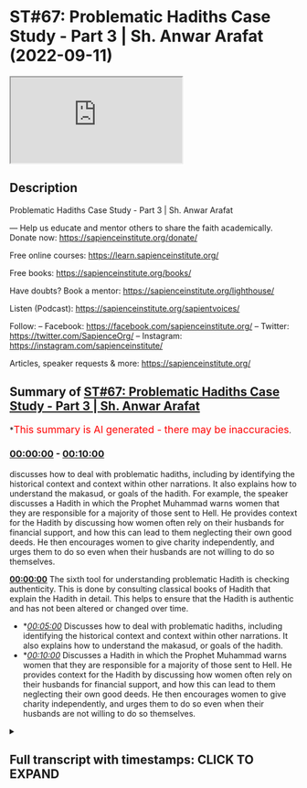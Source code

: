 # ST#67: Problematic Hadiths Case Study - Part 3 | Sh. Anwar Arafat (2022-09-11)

<iframe loading='lazy' src='https://www.youtube.com/embed/QlfuqSwdGX0'></iframe>

## Description

Problematic Hadiths Case Study - Part 3 | Sh. Anwar Arafat

—
Help us educate and mentor others to share the faith academically.
Donate now: https://sapienceinstitute.org/donate/

Free online courses: https://learn.sapienceinstitute.org/

Free books: https://sapienceinstitute.org/books/

Have doubts? Book a mentor: https://sapienceinstitute.org/lighthouse/

Listen (Podcast): https://sapienceinstitute.org/sapientvoices/

Follow:
– Facebook: https://facebook.com/sapienceinstitute.org/
– Twitter: https://twitter.com/SapienceOrg/
– Instagram: https://instagram.com/sapienceinstitute/

Articles, speaker requests & more: https://sapienceinstitute.org/

## Summary of [ST#67: Problematic Hadiths Case Study - Part 3 | Sh. Anwar Arafat](https://www.youtube.com/watch?v=QlfuqSwdGX0)

\*<span style="color:red; font-size:125%">This summary is AI generated - there may be inaccuracies</span>.

### [00:00:00](https://www.youtube.com/watch?v=QlfuqSwdGX0\&t=0) - [00:10:00](https://www.youtube.com/watch?v=QlfuqSwdGX0\&t=600)

discusses how to deal with problematic hadiths, including by identifying the historical context and context within other narrations. It also explains how to understand the makasud, or goals of the hadith. For example, the speaker discusses a Hadith in which the Prophet Muhammad warns women that they are responsible for a majority of those sent to Hell. He provides context for the Hadith by discussing how women often rely on their husbands for financial support, and how this can lead to them neglecting their own good deeds. He then encourages women to give charity independently, and urges them to do so even when their husbands are not willing to do so themselves.

**[00:00:00](https://www.youtube.com/watch?v=QlfuqSwdGX0\&t=0)** The sixth tool for understanding problematic Hadith is checking authenticity. This is done by consulting classical books of Hadith that explain the Hadith in detail. This helps to ensure that the Hadith is authentic and has not been altered or changed over time.

*   \**[00:05:00](https://www.youtube.com/watch?v=QlfuqSwdGX0\&t=300)* Discusses how to deal with problematic hadiths, including identifying the historical context and context within other narrations. It also explains how to understand the makasud, or goals of the hadith.
*   \**[00:10:00](https://www.youtube.com/watch?v=QlfuqSwdGX0\&t=600)* Discusses a Hadith in which the Prophet Muhammad warns women that they are responsible for a majority of those sent to Hell. He provides context for the Hadith by discussing how women often rely on their husbands for financial support, and how this can lead to them neglecting their own good deeds. He then encourages women to give charity independently, and urges them to do so even when their husbands are not willing to do so themselves.

<details><summary><h2>Full transcript with timestamps: CLICK TO EXPAND</h2></summary>

[0:00:00](https://youtu.be/QlfuqSwdGX0?t=0) foreign\
[0:00:15](https://youtu.be/QlfuqSwdGX0?t=15) thoughts where we discuss the\
[0:00:18](https://youtu.be/QlfuqSwdGX0?t=18) philosophical issues we answer some of\
[0:00:20](https://youtu.be/QlfuqSwdGX0?t=20) the contentions that are brought against\
[0:00:21](https://youtu.be/QlfuqSwdGX0?t=21) Islam and we offer a robust case for the\
[0:00:24](https://youtu.be/QlfuqSwdGX0?t=24) veracity and beauty of Islam as a way of\
[0:00:26](https://youtu.be/QlfuqSwdGX0?t=26) life\
[0:00:27](https://youtu.be/QlfuqSwdGX0?t=27) my name is and today we are continuing\
[0:00:30](https://youtu.be/QlfuqSwdGX0?t=30) our problematic Hadith\
[0:00:34](https://youtu.be/QlfuqSwdGX0?t=34) and applying our toolkit and\
[0:00:36](https://youtu.be/QlfuqSwdGX0?t=36) understanding it inshallah we are on\
[0:00:38](https://youtu.be/QlfuqSwdGX0?t=38) tool number five with our problem like\
[0:00:40](https://youtu.be/QlfuqSwdGX0?t=40) Hadith remember the problematic Hadith\
[0:00:42](https://youtu.be/QlfuqSwdGX0?t=42) seems to indicate that women are\
[0:00:46](https://youtu.be/QlfuqSwdGX0?t=46) deficient in their intelligence\
[0:00:47](https://youtu.be/QlfuqSwdGX0?t=47) deficient in their minds and deficient\
[0:00:49](https://youtu.be/QlfuqSwdGX0?t=49) in their religion does it actually do\
[0:00:52](https://youtu.be/QlfuqSwdGX0?t=52) that this is what we're finding out\
[0:00:54](https://youtu.be/QlfuqSwdGX0?t=54) uh tool number five and Tool number five\
[0:00:56](https://youtu.be/QlfuqSwdGX0?t=56) is access to the books that actually\
[0:01:01](https://youtu.be/QlfuqSwdGX0?t=61) explain the Hadith right and we did this\
[0:01:04](https://youtu.be/QlfuqSwdGX0?t=64) I have a whole paper where you can\
[0:01:06](https://youtu.be/QlfuqSwdGX0?t=66) access it in shalatara online I\
[0:01:09](https://youtu.be/QlfuqSwdGX0?t=69) consulted over a dozen classical books\
[0:01:13](https://youtu.be/QlfuqSwdGX0?t=73) of shuru that actually go over this\
[0:01:15](https://youtu.be/QlfuqSwdGX0?t=75) because this Hadith appears in many\
[0:01:17](https://youtu.be/QlfuqSwdGX0?t=77) books of Hadith and so any will actually\
[0:01:19](https://youtu.be/QlfuqSwdGX0?t=79) explain it we'll go through it\
[0:01:22](https://youtu.be/QlfuqSwdGX0?t=82) and that's something that we did and it\
[0:01:24](https://youtu.be/QlfuqSwdGX0?t=84) helps obviously give that understanding\
[0:01:26](https://youtu.be/QlfuqSwdGX0?t=86) now that is a classical understanding\
[0:01:29](https://youtu.be/QlfuqSwdGX0?t=89) remember our sincerity to the religion\
[0:01:31](https://youtu.be/QlfuqSwdGX0?t=91) our sincerity of playing tool number one\
[0:01:33](https://youtu.be/QlfuqSwdGX0?t=93) is also realizing that classically what\
[0:01:37](https://youtu.be/QlfuqSwdGX0?t=97) was important to them isn't necessarily\
[0:01:39](https://youtu.be/QlfuqSwdGX0?t=99) what's important to us\
[0:01:41](https://youtu.be/QlfuqSwdGX0?t=101) some Scholars problematize this Hadith\
[0:01:43](https://youtu.be/QlfuqSwdGX0?t=103) classically some did not now a person\
[0:01:46](https://youtu.be/QlfuqSwdGX0?t=106) might say hey wait a second those who\
[0:01:47](https://youtu.be/QlfuqSwdGX0?t=107) did not does that mean that they're\
[0:01:49](https://youtu.be/QlfuqSwdGX0?t=109) biased against women does that mean that\
[0:01:50](https://youtu.be/QlfuqSwdGX0?t=110) they have an issue Etc no not\
[0:01:52](https://youtu.be/QlfuqSwdGX0?t=112) necessarily remember they had their own\
[0:01:54](https://youtu.be/QlfuqSwdGX0?t=114) issues that they were dealing with in\
[0:01:55](https://youtu.be/QlfuqSwdGX0?t=115) their own lens their own Paradigm the\
[0:01:57](https://youtu.be/QlfuqSwdGX0?t=117) world was very different we can apply\
[0:01:59](https://youtu.be/QlfuqSwdGX0?t=119) that by the way to almost any era to\
[0:02:02](https://youtu.be/QlfuqSwdGX0?t=122) almost any\
[0:02:04](https://youtu.be/QlfuqSwdGX0?t=124) um geographical place as well in the\
[0:02:05](https://youtu.be/QlfuqSwdGX0?t=125) west if I looked a thousand years ago\
[0:02:07](https://youtu.be/QlfuqSwdGX0?t=127) what were their comments on women I\
[0:02:09](https://youtu.be/QlfuqSwdGX0?t=129) would be shocked and surprised and yet\
[0:02:11](https://youtu.be/QlfuqSwdGX0?t=131) in some ways\
[0:02:12](https://youtu.be/QlfuqSwdGX0?t=132) there might be some wisdom to be taken\
[0:02:14](https://youtu.be/QlfuqSwdGX0?t=134) from some of their writings as well it's\
[0:02:16](https://youtu.be/QlfuqSwdGX0?t=136) not that I completely write them off\
[0:02:17](https://youtu.be/QlfuqSwdGX0?t=137) because they don't see the world as I do\
[0:02:20](https://youtu.be/QlfuqSwdGX0?t=140) I have to put them in their place and\
[0:02:22](https://youtu.be/QlfuqSwdGX0?t=142) understand that as well some of the\
[0:02:23](https://youtu.be/QlfuqSwdGX0?t=143) books of by the way the books that\
[0:02:25](https://youtu.be/QlfuqSwdGX0?t=145) explain the Hadith some of them don't\
[0:02:28](https://youtu.be/QlfuqSwdGX0?t=148) even come across the issue of the\
[0:02:30](https://youtu.be/QlfuqSwdGX0?t=150) deficiency they don't even address it\
[0:02:32](https://youtu.be/QlfuqSwdGX0?t=152) because they're not interested in it\
[0:02:34](https://youtu.be/QlfuqSwdGX0?t=154) from that perspective they're interested\
[0:02:35](https://youtu.be/QlfuqSwdGX0?t=155) in the rulings that apply for the Muslim\
[0:02:39](https://youtu.be/QlfuqSwdGX0?t=159) to apply in their life so for example in\
[0:02:43](https://youtu.be/QlfuqSwdGX0?t=163) bukhari itself this Hadith appears three\
[0:02:46](https://youtu.be/QlfuqSwdGX0?t=166) different times one time it appears in\
[0:02:49](https://youtu.be/QlfuqSwdGX0?t=169) the book of menstruation because of its\
[0:02:54](https://youtu.be/QlfuqSwdGX0?t=174) comment on Menses where it makes that\
[0:02:58](https://youtu.be/QlfuqSwdGX0?t=178) Proclamation that a woman if she's on\
[0:03:00](https://youtu.be/QlfuqSwdGX0?t=180) her menstrual cycle she does not pray\
[0:03:03](https://youtu.be/QlfuqSwdGX0?t=183) she does not fast perfect so that's why\
[0:03:05](https://youtu.be/QlfuqSwdGX0?t=185) he put it in that chapter so many of the\
[0:03:07](https://youtu.be/QlfuqSwdGX0?t=187) many of the explanations are going to\
[0:03:10](https://youtu.be/QlfuqSwdGX0?t=190) tackle the Hadith from that perspective\
[0:03:11](https://youtu.be/QlfuqSwdGX0?t=191) because they're already on that chapter\
[0:03:13](https://youtu.be/QlfuqSwdGX0?t=193) they're not going to address the whole\
[0:03:15](https://youtu.be/QlfuqSwdGX0?t=195) other theological issues that are in it\
[0:03:17](https://youtu.be/QlfuqSwdGX0?t=197) this is why a person might access some\
[0:03:19](https://youtu.be/QlfuqSwdGX0?t=199) of these books and be like hey wait a\
[0:03:20](https://youtu.be/QlfuqSwdGX0?t=200) second he's not even talking about this\
[0:03:21](https://youtu.be/QlfuqSwdGX0?t=201) and that's actually correct in the\
[0:03:24](https://youtu.be/QlfuqSwdGX0?t=204) second chapter that it appears it\
[0:03:26](https://youtu.be/QlfuqSwdGX0?t=206) appears in the book of zakah and it's\
[0:03:28](https://youtu.be/QlfuqSwdGX0?t=208) because there's an added section where\
[0:03:31](https://youtu.be/QlfuqSwdGX0?t=211) after the prophet because remember the\
[0:03:32](https://youtu.be/QlfuqSwdGX0?t=212) whole beginning of the Hadith is where\
[0:03:34](https://youtu.be/QlfuqSwdGX0?t=214) the prophetam is actually encouraging\
[0:03:35](https://youtu.be/QlfuqSwdGX0?t=215) them to donate to give and so a woman\
[0:03:37](https://youtu.be/QlfuqSwdGX0?t=217) comes to the prophet salallahu and she\
[0:03:40](https://youtu.be/QlfuqSwdGX0?t=220) says can I give my husband charity and\
[0:03:43](https://youtu.be/QlfuqSwdGX0?t=223) so\
[0:03:44](https://youtu.be/QlfuqSwdGX0?t=224) he says yes etc etc and so she because\
[0:03:47](https://youtu.be/QlfuqSwdGX0?t=227) of her question is asking about charity\
[0:03:49](https://youtu.be/QlfuqSwdGX0?t=229) the scholars will discuss that whole\
[0:03:51](https://youtu.be/QlfuqSwdGX0?t=231) issue of can a wife give her husband\
[0:03:54](https://youtu.be/QlfuqSwdGX0?t=234) charity if she's wealthier than he is\
[0:03:56](https://youtu.be/QlfuqSwdGX0?t=236) and that's a whole other subject for\
[0:03:58](https://youtu.be/QlfuqSwdGX0?t=238) another day inshallah right so depending\
[0:04:00](https://youtu.be/QlfuqSwdGX0?t=240) on where the scholar put it he obviously\
[0:04:03](https://youtu.be/QlfuqSwdGX0?t=243) has a point because he wants people to\
[0:04:05](https://youtu.be/QlfuqSwdGX0?t=245) understand something a ruling etc etc so\
[0:04:07](https://youtu.be/QlfuqSwdGX0?t=247) I have to realize that that not\
[0:04:08](https://youtu.be/QlfuqSwdGX0?t=248) everybody is going to have the same\
[0:04:09](https://youtu.be/QlfuqSwdGX0?t=249) problems that I have what we\
[0:04:11](https://youtu.be/QlfuqSwdGX0?t=251) problematize now is not what people\
[0:04:13](https://youtu.be/QlfuqSwdGX0?t=253) problematize a long time ago\
[0:04:15](https://youtu.be/QlfuqSwdGX0?t=255) that's not necessarily a bad thing we\
[0:04:18](https://youtu.be/QlfuqSwdGX0?t=258) don't automatically write them off\
[0:04:19](https://youtu.be/QlfuqSwdGX0?t=259) because they don't share the passions\
[0:04:21](https://youtu.be/QlfuqSwdGX0?t=261) that we do right everybody has their\
[0:04:24](https://youtu.be/QlfuqSwdGX0?t=264) historical place so that's number five\
[0:04:26](https://youtu.be/QlfuqSwdGX0?t=266) number six tool number six\
[0:04:29](https://youtu.be/QlfuqSwdGX0?t=269) is checking authenticity\
[0:04:32](https://youtu.be/QlfuqSwdGX0?t=272) and as we said If a person is paying you\
[0:04:34](https://youtu.be/QlfuqSwdGX0?t=274) know what I mean attention to this and\
[0:04:35](https://youtu.be/QlfuqSwdGX0?t=275) knows this since we said it's Muslim\
[0:04:38](https://youtu.be/QlfuqSwdGX0?t=278) both of these this is of the highest\
[0:04:41](https://youtu.be/QlfuqSwdGX0?t=281) degrees of authenticity outside of these\
[0:04:43](https://youtu.be/QlfuqSwdGX0?t=283) books it appears\
[0:04:47](https://youtu.be/QlfuqSwdGX0?t=287) it also a version of it appears\
[0:04:51](https://youtu.be/QlfuqSwdGX0?t=291) and in fact the version of the helps us\
[0:04:54](https://youtu.be/QlfuqSwdGX0?t=294) understand it even more even though the\
[0:04:56](https://youtu.be/QlfuqSwdGX0?t=296) version of the of Imam does not contain\
[0:05:00](https://youtu.be/QlfuqSwdGX0?t=300) this problematic phrase which is that\
[0:05:02](https://youtu.be/QlfuqSwdGX0?t=302) they are deficient in their intellect\
[0:05:04](https://youtu.be/QlfuqSwdGX0?t=304) deficient in religion it has the first\
[0:05:06](https://youtu.be/QlfuqSwdGX0?t=306) part where he's encouraging them to give\
[0:05:08](https://youtu.be/QlfuqSwdGX0?t=308) and that they can constituted a majority\
[0:05:11](https://youtu.be/QlfuqSwdGX0?t=311) of the people of the Hellfire meaning\
[0:05:12](https://youtu.be/QlfuqSwdGX0?t=312) women\
[0:05:12](https://youtu.be/QlfuqSwdGX0?t=312) five different companions have narrated\
[0:05:15](https://youtu.be/QlfuqSwdGX0?t=315) this Hadith so many unique Chains It's\
[0:05:18](https://youtu.be/QlfuqSwdGX0?t=318) almost impossible from a Hadith\
[0:05:19](https://youtu.be/QlfuqSwdGX0?t=319) perspective to put any flaw on this\
[0:05:22](https://youtu.be/QlfuqSwdGX0?t=322) Hadith so that we know that it's\
[0:05:23](https://youtu.be/QlfuqSwdGX0?t=323) completely authentic but this is a step\
[0:05:25](https://youtu.be/QlfuqSwdGX0?t=325) that a person can do if I come across a\
[0:05:27](https://youtu.be/QlfuqSwdGX0?t=327) problematic Hadith and I realize it's\
[0:05:28](https://youtu.be/QlfuqSwdGX0?t=328) weak and it goes against a lot of what I\
[0:05:30](https://youtu.be/QlfuqSwdGX0?t=330) don't understand about Islam that I can\
[0:05:32](https://youtu.be/QlfuqSwdGX0?t=332) write it off I know that this probably\
[0:05:34](https://youtu.be/QlfuqSwdGX0?t=334) isn't true but remember it's\
[0:05:35](https://youtu.be/QlfuqSwdGX0?t=335) probabilistic in nature when I look at\
[0:05:38](https://youtu.be/QlfuqSwdGX0?t=338) this and I see hey wait a second the\
[0:05:40](https://youtu.be/QlfuqSwdGX0?t=340) prophetam is saying this checking\
[0:05:41](https://youtu.be/QlfuqSwdGX0?t=341) authenticity is something that a person\
[0:05:43](https://youtu.be/QlfuqSwdGX0?t=343) should do however in this case it's\
[0:05:45](https://youtu.be/QlfuqSwdGX0?t=345) completely authentic now\
[0:05:47](https://youtu.be/QlfuqSwdGX0?t=347) there are people remember we said\
[0:05:50](https://youtu.be/QlfuqSwdGX0?t=350) that their bias might cause them to\
[0:05:53](https://youtu.be/QlfuqSwdGX0?t=353) write off Hadith in its entirety because\
[0:05:56](https://youtu.be/QlfuqSwdGX0?t=356) of one or two problematic how did they\
[0:05:58](https://youtu.be/QlfuqSwdGX0?t=358) come across because they don't like them\
[0:05:59](https://youtu.be/QlfuqSwdGX0?t=359) or doesn't agree with their own Paradigm\
[0:06:01](https://youtu.be/QlfuqSwdGX0?t=361) their own worldview\
[0:06:03](https://youtu.be/QlfuqSwdGX0?t=363) now while understanding that they have a\
[0:06:05](https://youtu.be/QlfuqSwdGX0?t=365) problem and I completely understand this\
[0:06:06](https://youtu.be/QlfuqSwdGX0?t=366) in fact this is why we're doing this to\
[0:06:08](https://youtu.be/QlfuqSwdGX0?t=368) just write off Hadith in its entirety\
[0:06:10](https://youtu.be/QlfuqSwdGX0?t=370) because I don't like it is incorrect and\
[0:06:13](https://youtu.be/QlfuqSwdGX0?t=373) it's not\
[0:06:15](https://youtu.be/QlfuqSwdGX0?t=375) a stable or sound method because writing\
[0:06:18](https://youtu.be/QlfuqSwdGX0?t=378) off Hadith in its entirety introduces a\
[0:06:21](https://youtu.be/QlfuqSwdGX0?t=381) hundred more problems thousands of more\
[0:06:24](https://youtu.be/QlfuqSwdGX0?t=384) problems\
[0:06:25](https://youtu.be/QlfuqSwdGX0?t=385) then we're solving I might solve like in\
[0:06:28](https://youtu.be/QlfuqSwdGX0?t=388) this case oh if I just say well I don't\
[0:06:30](https://youtu.be/QlfuqSwdGX0?t=390) believe in Hadith anyways so there's no\
[0:06:32](https://youtu.be/QlfuqSwdGX0?t=392) issue women are not deficient in their\
[0:06:33](https://youtu.be/QlfuqSwdGX0?t=393) intellect and intelligence yeah but now\
[0:06:35](https://youtu.be/QlfuqSwdGX0?t=395) I've introduced so many new problems\
[0:06:38](https://youtu.be/QlfuqSwdGX0?t=398) it's not even worth it it's not even\
[0:06:39](https://youtu.be/QlfuqSwdGX0?t=399) practical or pragmatic or wise and so\
[0:06:44](https://youtu.be/QlfuqSwdGX0?t=404) we have to realize that\
[0:06:46](https://youtu.be/QlfuqSwdGX0?t=406) it is authentic now we have to face it\
[0:06:48](https://youtu.be/QlfuqSwdGX0?t=408) we have to deal with it and these are\
[0:06:50](https://youtu.be/QlfuqSwdGX0?t=410) where some of the challenges come in for\
[0:06:52](https://youtu.be/QlfuqSwdGX0?t=412) some people\
[0:06:53](https://youtu.be/QlfuqSwdGX0?t=413) tool number seven\
[0:06:55](https://youtu.be/QlfuqSwdGX0?t=415) is understanding the makasud which is\
[0:06:58](https://youtu.be/QlfuqSwdGX0?t=418) there are goals of the Hadith there are\
[0:07:00](https://youtu.be/QlfuqSwdGX0?t=420) goals of legislation there's goals even\
[0:07:02](https://youtu.be/QlfuqSwdGX0?t=422) within the Quran itself\
[0:07:05](https://youtu.be/QlfuqSwdGX0?t=425) there's wisdom in everything is the\
[0:07:07](https://youtu.be/QlfuqSwdGX0?t=427) prophet saws trying to say something he\
[0:07:09](https://youtu.be/QlfuqSwdGX0?t=429) is\
[0:07:10](https://youtu.be/QlfuqSwdGX0?t=430) what is that so let's look into it and\
[0:07:13](https://youtu.be/QlfuqSwdGX0?t=433) we can do this by the way we can apply\
[0:07:15](https://youtu.be/QlfuqSwdGX0?t=435) it and inshallah we will when we do the\
[0:07:16](https://youtu.be/QlfuqSwdGX0?t=436) reread but I want to mention that tool\
[0:07:18](https://youtu.be/QlfuqSwdGX0?t=438) here that\
[0:07:19](https://youtu.be/QlfuqSwdGX0?t=439) if I know that even if I don't\
[0:07:22](https://youtu.be/QlfuqSwdGX0?t=442) understand the Hadith or\
[0:07:24](https://youtu.be/QlfuqSwdGX0?t=444) I can at least acknowledge okay this is\
[0:07:26](https://youtu.be/QlfuqSwdGX0?t=446) somewhat problematic I can at least say\
[0:07:28](https://youtu.be/QlfuqSwdGX0?t=448) you know I don't understand but I do\
[0:07:29](https://youtu.be/QlfuqSwdGX0?t=449) know that I trust the prophet saws\
[0:07:32](https://youtu.be/QlfuqSwdGX0?t=452) and I trust his wisdom maybe there's\
[0:07:35](https://youtu.be/QlfuqSwdGX0?t=455) something behind what he's saying\
[0:07:36](https://youtu.be/QlfuqSwdGX0?t=456) there's not a problem saying I don't\
[0:07:39](https://youtu.be/QlfuqSwdGX0?t=459) know there's not a problem in saying\
[0:07:40](https://youtu.be/QlfuqSwdGX0?t=460) this isn't clear there is a problem in\
[0:07:42](https://youtu.be/QlfuqSwdGX0?t=462) saying you know what I don't understand\
[0:07:43](https://youtu.be/QlfuqSwdGX0?t=463) this I'm just going to throw it out\
[0:07:45](https://youtu.be/QlfuqSwdGX0?t=465) we that's why we need patience right so\
[0:07:48](https://youtu.be/QlfuqSwdGX0?t=468) saying I don't know investigating\
[0:07:50](https://youtu.be/QlfuqSwdGX0?t=470) further I think this is one of the best\
[0:07:52](https://youtu.be/QlfuqSwdGX0?t=472) courses that a Muslim can actually apply\
[0:07:54](https://youtu.be/QlfuqSwdGX0?t=474) number eight and number nine are both\
[0:07:56](https://youtu.be/QlfuqSwdGX0?t=476) related meaning understanding the\
[0:07:58](https://youtu.be/QlfuqSwdGX0?t=478) historical context and the context\
[0:07:59](https://youtu.be/QlfuqSwdGX0?t=479) within the other narrations okay\
[0:08:01](https://youtu.be/QlfuqSwdGX0?t=481) historical context\
[0:08:04](https://youtu.be/QlfuqSwdGX0?t=484) tells us that most of the versions does\
[0:08:07](https://youtu.be/QlfuqSwdGX0?t=487) not mention that there was Aid or there\
[0:08:09](https://youtu.be/QlfuqSwdGX0?t=489) was a but in some of them the ones in\
[0:08:11](https://youtu.be/QlfuqSwdGX0?t=491) bukhari\
[0:08:14](https://youtu.be/QlfuqSwdGX0?t=494) mentioned that there was a the prophetam\
[0:08:17](https://youtu.be/QlfuqSwdGX0?t=497) gave a sermon and that there was a\
[0:08:19](https://youtu.be/QlfuqSwdGX0?t=499) congregation people gathered now the\
[0:08:21](https://youtu.be/QlfuqSwdGX0?t=501) version of bukhari the narrator says it\
[0:08:24](https://youtu.be/QlfuqSwdGX0?t=504) was either\
[0:08:25](https://youtu.be/QlfuqSwdGX0?t=505) he's not sure\
[0:08:27](https://youtu.be/QlfuqSwdGX0?t=507) the version in what thought he actually\
[0:08:29](https://youtu.be/QlfuqSwdGX0?t=509) says it was during the solar eclipse\
[0:08:34](https://youtu.be/QlfuqSwdGX0?t=514) now there's certainty he says it was\
[0:08:37](https://youtu.be/QlfuqSwdGX0?t=517) during the eclipse we had the prayer and\
[0:08:40](https://youtu.be/QlfuqSwdGX0?t=520) after the prayer he gave now you don't\
[0:08:42](https://youtu.be/QlfuqSwdGX0?t=522) have to give a after the eclipse prayer\
[0:08:44](https://youtu.be/QlfuqSwdGX0?t=524) but he did because people had gathered\
[0:08:46](https://youtu.be/QlfuqSwdGX0?t=526) and he wanted to encourage them to\
[0:08:48](https://youtu.be/QlfuqSwdGX0?t=528) actually give donate etc etc which is\
[0:08:50](https://youtu.be/QlfuqSwdGX0?t=530) what we should be doing during the\
[0:08:51](https://youtu.be/QlfuqSwdGX0?t=531) eclipse prayer this makes a lot of sense\
[0:08:53](https://youtu.be/QlfuqSwdGX0?t=533) now because if it's during AIDS Aid is\
[0:08:55](https://youtu.be/QlfuqSwdGX0?t=535) usually a joyous Affair Etc and he would\
[0:08:58](https://youtu.be/QlfuqSwdGX0?t=538) give the women their own sermon Etc but\
[0:09:00](https://youtu.be/QlfuqSwdGX0?t=540) he would encourage them to do good and\
[0:09:01](https://youtu.be/QlfuqSwdGX0?t=541) what not but in this one in this case he\
[0:09:04](https://youtu.be/QlfuqSwdGX0?t=544) seems very concerned plus the wording\
[0:09:08](https://youtu.be/QlfuqSwdGX0?t=548) even though it mentions that it could be\
[0:09:10](https://youtu.be/QlfuqSwdGX0?t=550) Aid actually alludes to the eclipse\
[0:09:13](https://youtu.be/QlfuqSwdGX0?t=553) prayer why he says I have been shown\
[0:09:16](https://youtu.be/QlfuqSwdGX0?t=556) that you were a majority of the people\
[0:09:18](https://youtu.be/QlfuqSwdGX0?t=558) of the Hellfire now pause and the\
[0:09:21](https://youtu.be/QlfuqSwdGX0?t=561) version of motla the prophet salallahu\
[0:09:24](https://youtu.be/QlfuqSwdGX0?t=564) while he's praying the eclipse prayer he\
[0:09:26](https://youtu.be/QlfuqSwdGX0?t=566) says while he is praying he said in\
[0:09:29](https://youtu.be/QlfuqSwdGX0?t=569) front of him Allah opened up like a\
[0:09:31](https://youtu.be/QlfuqSwdGX0?t=571) portal or whatever and he saw\
[0:09:34](https://youtu.be/QlfuqSwdGX0?t=574) Paradise in front of him and he saw from\
[0:09:37](https://youtu.be/QlfuqSwdGX0?t=577) its fruits and its trees so much so that\
[0:09:39](https://youtu.be/QlfuqSwdGX0?t=579) he says if I were to reach out with my\
[0:09:41](https://youtu.be/QlfuqSwdGX0?t=581) hand and grab the grapes he said I saw\
[0:09:44](https://youtu.be/QlfuqSwdGX0?t=584) some grapes and grabbed them and brought\
[0:09:46](https://youtu.be/QlfuqSwdGX0?t=586) them they would have remained here in\
[0:09:47](https://youtu.be/QlfuqSwdGX0?t=587) the Dunya and you would have eaten from\
[0:09:49](https://youtu.be/QlfuqSwdGX0?t=589) them forever they would have lasted\
[0:09:51](https://youtu.be/QlfuqSwdGX0?t=591) eternally because the paradise is\
[0:09:54](https://youtu.be/QlfuqSwdGX0?t=594) eternal and anything in it even if it's\
[0:09:56](https://youtu.be/QlfuqSwdGX0?t=596) taken outside is also Eternal he says\
[0:10:00](https://youtu.be/QlfuqSwdGX0?t=600) and then Allah removed that and then he\
[0:10:02](https://youtu.be/QlfuqSwdGX0?t=602) showed him the Hellfire and it\
[0:10:04](https://youtu.be/QlfuqSwdGX0?t=604) frightened him so much so and he looked\
[0:10:06](https://youtu.be/QlfuqSwdGX0?t=606) and he saw a lot of women inside\
[0:10:09](https://youtu.be/QlfuqSwdGX0?t=609) this is where he became concerned this\
[0:10:11](https://youtu.be/QlfuqSwdGX0?t=611) is why after the Salah finished Etc he\
[0:10:13](https://youtu.be/QlfuqSwdGX0?t=613) gave a general sermon and he went to the\
[0:10:15](https://youtu.be/QlfuqSwdGX0?t=615) women specifically to remind them\
[0:10:19](https://youtu.be/QlfuqSwdGX0?t=619) this is where when we have this\
[0:10:21](https://youtu.be/QlfuqSwdGX0?t=621) inter-contextual\
[0:10:23](https://youtu.be/QlfuqSwdGX0?t=623) or intra-contextual analysis it actually\
[0:10:26](https://youtu.be/QlfuqSwdGX0?t=626) makes a lot of sense he just saw this\
[0:10:29](https://youtu.be/QlfuqSwdGX0?t=629) and now he wants to share that whatever\
[0:10:31](https://youtu.be/QlfuqSwdGX0?t=631) he saw with the women that were there\
[0:10:33](https://youtu.be/QlfuqSwdGX0?t=633) that were present so he goes over to\
[0:10:35](https://youtu.be/QlfuqSwdGX0?t=635) them why specifically the women he was\
[0:10:38](https://youtu.be/QlfuqSwdGX0?t=638) telling them look you know the reality\
[0:10:39](https://youtu.be/QlfuqSwdGX0?t=639) is a lot of women\
[0:10:41](https://youtu.be/QlfuqSwdGX0?t=641) especially when it comes to donating\
[0:10:43](https://youtu.be/QlfuqSwdGX0?t=643) money\
[0:10:44](https://youtu.be/QlfuqSwdGX0?t=644) they rely on their husbands and not on\
[0:10:45](https://youtu.be/QlfuqSwdGX0?t=645) themselves because there are also many\
[0:10:47](https://youtu.be/QlfuqSwdGX0?t=647) of them rely on their husbands for their\
[0:10:48](https://youtu.be/QlfuqSwdGX0?t=648) financial upkeep and whatnot and and and\
[0:10:51](https://youtu.be/QlfuqSwdGX0?t=651) maintenance\
[0:10:54](https://youtu.be/QlfuqSwdGX0?t=654) but they also rely on their husbands for\
[0:10:56](https://youtu.be/QlfuqSwdGX0?t=656) their Good Deeds financially and so he\
[0:10:59](https://youtu.be/QlfuqSwdGX0?t=659) says the first thing that says o women\
[0:11:02](https://youtu.be/QlfuqSwdGX0?t=662) you need to give charity\
[0:11:05](https://youtu.be/QlfuqSwdGX0?t=665) a lot of women don't give their own\
[0:11:06](https://youtu.be/QlfuqSwdGX0?t=666) charity this is what he said and by the\
[0:11:08](https://youtu.be/QlfuqSwdGX0?t=668) way this is a problem that we still have\
[0:11:09](https://youtu.be/QlfuqSwdGX0?t=669) today when we do fundraisers\
[0:11:13](https://youtu.be/QlfuqSwdGX0?t=673) unfortunately the majority of the people\
[0:11:15](https://youtu.be/QlfuqSwdGX0?t=675) who donate our men and not necessarily\
[0:11:16](https://youtu.be/QlfuqSwdGX0?t=676) women this doesn't mean that women don't\
[0:11:17](https://youtu.be/QlfuqSwdGX0?t=677) have their own money but they assume\
[0:11:19](https://youtu.be/QlfuqSwdGX0?t=679) that oh my husband will give for us\
[0:11:20](https://youtu.be/QlfuqSwdGX0?t=680) that's true the husband will give for\
[0:11:22](https://youtu.be/QlfuqSwdGX0?t=682) you but you have your own Deeds to to to\
[0:11:24](https://youtu.be/QlfuqSwdGX0?t=684) to to get as well don't wait for your\
[0:11:27](https://youtu.be/QlfuqSwdGX0?t=687) husband and this is basically what he's\
[0:11:28](https://youtu.be/QlfuqSwdGX0?t=688) saying\
[0:11:30](https://youtu.be/QlfuqSwdGX0?t=690) and then he says I I saw that you made a\
[0:11:32](https://youtu.be/QlfuqSwdGX0?t=692) majority of the people of the Hellfire\
[0:11:33](https://youtu.be/QlfuqSwdGX0?t=693) he was worried for them he's not stating\
[0:11:36](https://youtu.be/QlfuqSwdGX0?t=696) a fact he's trying to make it so that\
[0:11:38](https://youtu.be/QlfuqSwdGX0?t=698) that's not the case meaning that isn't\
[0:11:42](https://youtu.be/QlfuqSwdGX0?t=702) necessarily set in stone number one\
[0:11:43](https://youtu.be/QlfuqSwdGX0?t=703) number two even if it is women make a\
[0:11:46](https://youtu.be/QlfuqSwdGX0?t=706) majority of humankind anyways so taking\
[0:11:49](https://youtu.be/QlfuqSwdGX0?t=709) tool number eight and Tool number nine\
[0:11:50](https://youtu.be/QlfuqSwdGX0?t=710) we can see that now we're adding a lot\
[0:11:52](https://youtu.be/QlfuqSwdGX0?t=712) of context to what's going on we\
[0:11:54](https://youtu.be/QlfuqSwdGX0?t=714) understand it a little bit better step\
[0:11:55](https://youtu.be/QlfuqSwdGX0?t=715) number 10 is the next one that we will\
[0:11:58](https://youtu.be/QlfuqSwdGX0?t=718) do inshallah when we'll come back for\
[0:11:59](https://youtu.be/QlfuqSwdGX0?t=719) the next episode inshallah

</details>
